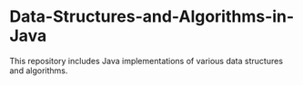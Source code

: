 # Data-Structures-and-Algorithms-in-Java
This repository includes Java implementations of various data structures and algorithms.
